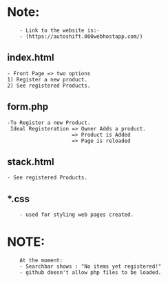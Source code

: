 # Note:
        - Link to the website is:-
        - (https://autoshift.000webhostapp.com/)
## index.html
    - Front Page => two options
    1) Register a new product.
    2) See registered Products.

## form.php
    -To Register a new Product.
     Ideal Registeration => Owner Adds a product.
                         => Product is Added
                         => Page is reloaded
## stack.html
    - See registered Products.
## *.css
        - used for styling web pages created.
# NOTE:
        At the moment:
        - Searchbar shows : "No items yet registered!"
        - github doesn't allow php files to be loaded.
